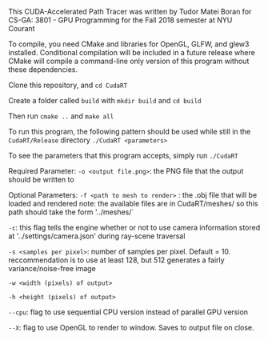 This CUDA-Accelerated Path Tracer was written by Tudor Matei Boran
for CS-GA: 3801 - GPU Programming for the Fall 2018 semester at NYU Courant

To compile, you need CMake and libraries for OpenGL, GLFW, and glew3 installed.
Conditional compilation will be included in a future release where CMake will compile 
a command-line only version of this program without these dependencies. 

Clone this repository, and `cd CudaRT`

Create a folder called `build` with `mkdir build` and `cd build`

Then run `cmake ..` and `make all`

To run this program, the following pattern should be used while still in the `CudaRT/Release` directory
`./CudaRT <parameters>`

To see the parameters that this program accepts, simply run 
`./CudaRT`

Required Parameter:
`-o <output file.png>`: the PNG file that the output should be written to

Optional Parameters:
`-f <path to mesh to render>` : the .obj file that will be loaded and rendered
				note: the available files are in CudaRT/meshes/
				so this path should take the form '../meshes/<file>`
				
`-c`:  	 			this flag tells the engine whether or not to use 
				camera information stored at '../settings/camera.json'
				during ray-scene traversal
				
`-s <samples per pixel>`:	number of samples per pixel. Default = 10. 
				reccommendation is to use at least 128, but
				512 generates a fairly variance/noise-free image

`-w <width (pixels) of output>`

`-h <height (pixels) of output>`

`--cpu`:			flag to use sequential CPU version instead of parallel GPU version

`--X`: 				flag to use OpenGL to render to window. Saves to output file on close.
